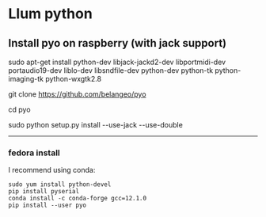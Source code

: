 # Llum python

## Install pyo on raspberry (with jack support)

sudo apt-get install python-dev libjack-jackd2-dev libportmidi-dev portaudio19-dev liblo-dev libsndfile-dev python-dev python-tk python-imaging-tk python-wxgtk2.8

git clone https://github.com/belangeo/pyo

cd  pyo

sudo python setup.py install --use-jack --use-double

-----

### fedora install
I recommend using conda:
```
sudo yum install python-devel
pip install pyserial
conda install -c conda-forge gcc=12.1.0
pip install --user pyo
```
